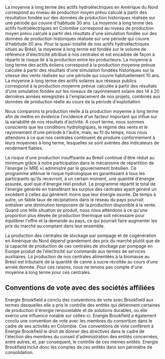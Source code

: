 La moyenne à long terme des actifs hydroélectriques en Amérique du Nord correspond au niveau de production moyen prévu calculé à partir des résultation fondée sur des données de production historiques réalisée sur une période qui couvre d'habitude 30 ans. La moyenne à long terme des actifs hydroélectriques en Colombie correspond au niveau de production moyen prévu calculé à partir des résultats d'une simulation fondée sur des données de production historiques réalisée sur une période qui couvre d'habitude 20 ans. Pour la quasi-totalité de nos actifs hydroélectriques situés au Brésil, la moyenne à long terme est fondée sur le volume de référence d'électricité attribué à nos centrales et est encadrée de façon à répartir le risque lié à la production entre les producteurs. La moyenne à long terme des actifs éoliens correspond à la production moyenne prévue calculée à partir des résultats d'une simulation fondées historiques sur la vitesse des vents réalisée sur une période qui couvre habituellement 10 ans. La moyenne à long terme des actifs solaires aux réseaux publics correspond à la production moyenne prévue calculée à partir des résultats d'une simulation fondée sur les niveaux de rayonnement solaire des 14 à 20 dernières années enregistrés à l'emplacement de nos projets, combinés aux données de production réelle au cours de la période d'exploitation.

Nous comparons la production réelle à la production moyenne à long terme afin de mettre en évidence l'incidence d'un facteur important qui influe sur la variabilité de nos résultats d'activité. A court terme, nous sommes conscients que les conditions hydrologiques, le régime des vents et le rayonnement d'une période à l'autre, mais, au fil du temps, nous nous attendons à ce que nos centrales continuent de produire conformément à leurs moyennes à long terme, lesquelles se sont avérées des indicateurs de rendement fiables.

Le risque d'une production insuffisante au Brésil continue d'être réduit au minimum grâce à notre participation dans le mécanisme de répartition de l'énergie (« MRE ») administré par le gouvernement brésilien. Ce programme atténue le risque hydrologique en garantissant à tous les participants qu'ils recevront, à un certain moment, une quantité d'énergie assurée, quel que d'énergie réel produit. Le programme répartit le total de l'énergie générée en transférant les surplus des centrales ayant généré un excédent à celles qui génèrent moins que leur énergie asurée. De temps à autre, un faible taux de récipitations dans le réseau du pays pourrait entraîner une diminution temporaire de la production disponible à la vente. Quand une telle situation se produit, nous nous attendons à ce qu'une proportion plus élevée de production thermique soit nécessaire pour équilibrer l'offre et la demande au pays, ce qui pourrait faire augmenter les prix du marché au comptant dans leur ensemble.

La production des centrales de stockage par pompage et de cogénération en Amérique du Nord dépend grandement des prix du marché plutôt que de la capacité de production de ces centrales de stockage par pompage en Europe produit de l'électricité sur commande aux termes de services auxiliaires. La production de nos centrales alimentées à la biomasse au Brésil est tributaire de la quantité de canne à sucre récoltée au cours d'une année donnée. Pour ces raisons, nous ne tenons pas compte d'une moyenne à long terme pour ces centrales.

## Conventions de vote avec des sociétés affiliées

Energie Brookfield a conclu des conventions de vote avec Brookfield aux termes desquelles elle a pris le contrôle des entités qui détiennent certaines de production d'énergie renouvelable et de solutions durables, ou elle exerce une influence notable sur celles-ci. Energie Brookfield a également conclu une convention de vote avec les membres du consortium dans le cadre de ses activités en Colombie. Ces conventions de vote confèrent à Ènergie Brookfield le droit de donner des directives dans le cadre de l'élection des membres du conseil d'administration des entités concernées, entre autres, et, par conséquent, le contrôle de ces mêmes entités. Energie Brookfield inclut donc les comptes de ces entités dans son périmètre de consolidation.